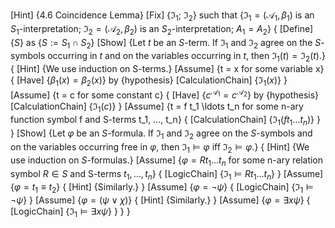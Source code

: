 [Hint] {4.6 Coincidence Lemma}
[Fix] {$\mathfrak{I}_1$; $\mathfrak{I}_2$} such that {$\mathfrak{I}_1 = (\mathcal{A}_1, \beta_1)$ is an $S_1$-interpretation; $\mathfrak{I}_2 = (\mathcal{A}_2, \beta_2)$ is an $S_2$-interpretation; $A_1 = A_2$}
{
    [Define] {$S$} as {$S := S_1 \cap S_2$}
    [Show] {Let $t$ be an $S$-term. If $\mathfrak{I}_1$ and $\mathfrak{I}_2$ agree on the $S$-symbols occurring in $t$ and on the variables occurring in $t$, then $\mathfrak{I}_1(t) = \mathfrak{I}_2(t)$.}
    {
        [Hint] {We use induction on S-terms.}
        [Assume] {t = x for some variable x}
        {
            [Have] {$\beta_1(x) = \beta_2(x)$} by {hypothesis}
            [CalculationChain] {$\mathfrak{I}_1(x)$}
        }
        [Assume] {t = c for some constant c}
        {
            [Have] {$c^{\mathcal{A}_1} = c^{\mathcal{A}_2}$} by {hypothesis}
            [CalculationChain] {$\mathfrak{I}_1(c)$}
        }
        [Assume] {t = f t_1 \ldots t_n for some n-ary function symbol f and S-terms t_1, ..., t_n}
        {
            [CalculationChain] {$\mathfrak{I}_1(f t_1 \ldots t_n)$}
        }
    }
    [Show] {Let $\varphi$ be an $S$-formula. If $\mathfrak{I}_1$ and $\mathfrak{I}_2$ agree on the $S$-symbols and on the variables occurring free in $\varphi$, then $\mathfrak{I}_1 \models \varphi$ iff $\mathfrak{I}_2 \models \varphi$.}
    {
        [Hint] {We use induction on $S$-formulas.}
        [Assume] {$\varphi = R t_1 \ldots t_n$ for some n-ary relation symbol $R \in S$ and S-terms $t_1, \ldots, t_n$}
        {
            [LogicChain] {$\mathfrak{I}_1 \models R t_1 \ldots t_n$}
        }
        [Assume] {$\varphi = t_1 \equiv t_2$}
        {
            [Hint] {Similarly.}
        }
        [Assume] {$\varphi = \neg \psi$}
        {
            [LogicChain] {$\mathfrak{I}_1 \models \neg \psi$}
        }
        [Assume] {$\varphi = (\psi \lor \chi)$}
        {
            [Hint] {Similarly.}
        }
        [Assume] {$\varphi = \exists x \psi$}
        {
            [LogicChain] {$\mathfrak{I}_1 \models \exists x \psi$}
        }
    }
}